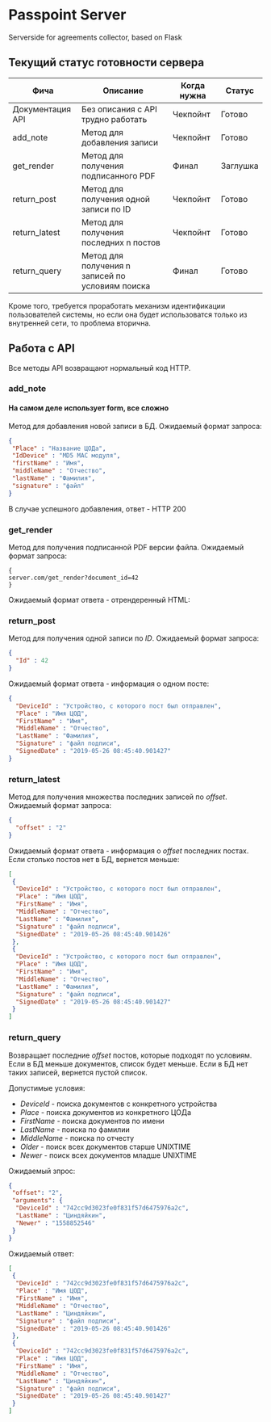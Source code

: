 # Passpoint Server
Serverside for agreements collector, based on Flask

## Текущий статус готовности сервера
 
| Фича | Описание | Когда нужна | Статус |
| --- | --- | --- | --- |
|Документация API | Без описания с API трудно работать | Чекпойнт | Готово
| add_note | Метод для добавления записи | Чекпойнт | Готово
| get_render | Метод для получения подписанного PDF | Финал | Заглушка
| return_post | Метод для получения одной записи по ID | Чекпойнт | Готово
| return_latest | Метод для получения последних n постов | Чекпойнт | Готово
| return_query| Метод для получения n записей по условиям поиска | Финал | Готово

Кроме того, требуется проработать механизм идентификации пользователей системы, но если она будет использоватся только из внутренней сети, то проблема вторична.


## Работа с API
Все методы API возвращают нормальный код HTTP.

### add_note

#### На самом деле использует form, все сложно

Метод для добавления новой записи в БД. Ожидаемый формат запроса:
```json
{
 "Place" : "Название ЦОДа",
 "IdDevice" : "MD5 MAC модуля",
 "firstName" : "Имя",
 "middleName" : "Отчество",
 "lastName" : "Фамилия",
 "signature" : "файл"
}
```
В случае успешного добавления, ответ - HTTP 200

### get_render
Метод для получения подписанной PDF версии файла. Ожидаемый формат запроса:
```url
{
server.com/get_render?document_id=42
}
```
Ожидаемый формат ответа - отрендеренный HTML:



### return_post
Метод для получения одной записи по *ID*. Ожидаемый формат запроса:
```json
{
  "Id" : 42
}
```
Ожидаемый формат ответа - информация о одном посте:
```json
{
  "DeviceId" : "Устройство, с которого пост был отправлен",
  "Place" : "Имя ЦОД",
  "FirstName" : "Имя",
  "MiddleName" : "Отчество",
  "LastName" : "Фамилия",
  "Signature" : "файл подписи",
  "SignedDate" : "2019-05-26 08:45:40.901427"
}
```


### return_latest
Метод для получения множества последних записей по *offset*. Ожидаемый формат запроса: 
```json
{
  "offset" : "2"
}
```

Ожидаемый формат ответа - информация о *offset* последних постах. Если столько постов нет в БД, вернется меньше:
```json
[
 {
  "DeviceId" : "Устройство, с которого пост был отправлен",
  "Place" : "Имя ЦОД",
  "FirstName" : "Имя",
  "MiddleName" : "Отчество",
  "LastName" : "Фамилия",
  "Signature" : "файл подписи",
  "SignedDate" : "2019-05-26 08:45:40.901426"
 },
 {
  "DeviceId" : "Устройство, с которого пост был отправлен",
  "Place" : "Имя ЦОД",
  "FirstName" : "Имя",
  "MiddleName" : "Отчество",
  "LastName" : "Фамилия",
  "Signature" : "файл подписи",
  "SignedDate" : "2019-05-26 08:45:40.901427"
 }
]
```

### return_query
Возвращает последние *offset* постов, которые подходят по условиям. Если в БД меньше документов, список будет меньше.
 Если в БД нет таких записей, вернется пустой список.
  
  Допустимые условия:
- *DeviceId* - поиска документов с конкретного устройства
- *Place* - поиска документов из конкретного ЦОДа
- *FirstName* - поиска документов по имени
- *LastName* - поиска по фамилии
- *MiddleName* - поиска по отчесту
- *Older* - поиск всех документов старше UNIXTIME
- *Newer* - поиск всех документов младше UNIXTIME

Ожидаемый зпрос:
```json
{
 "offset": "2",
 "arguments": {
  "DeviceId" : "742cc9d3023fe0f831f57d6475976a2c",
  "LastName" : "Циндяйкин",
  "Newer" : "1558852546"
 }
}
```

Ожидаемый ответ:
```json
[
 {
  "DeviceId" : "742cc9d3023fe0f831f57d6475976a2c",
  "Place" : "Имя ЦОД",
  "FirstName" : "Имя",
  "MiddleName" : "Отчество",
  "LastName" : "Циндяйкин",
  "Signature" : "файл подписи",
  "SignedDate" : "2019-05-26 08:45:40.901426"
 },
 {
  "DeviceId" : "742cc9d3023fe0f831f57d6475976a2c",
  "Place" : "Имя ЦОД",
  "FirstName" : "Имя",
  "MiddleName" : "Отчество",
  "LastName" : "Циндяйкин",
  "Signature" : "файл подписи",
  "SignedDate" : "2019-05-26 08:45:40.901427"
 }
]
```
